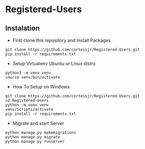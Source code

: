 # Registered-Users

## Instalation

- First clone this repository and Install Packages

```
git clone https://github.com/corteisjr/Registered-Users.git
pip install -r requirements.txt
```

- Setup Virtualenv Ubuntu  or Linux distro

```
python3 -m venv venv
source venv/bin/activate
```
- How To Setup on Windows

```
git clone https://github.com/corteisjr/Registered-Users.git
cd Registered-Users
python -m venv venv
venv/Scripts/activate
pip install -r requirements.txt
```

- Migrate and start Server

```
python manage.py makemigrations
python manage.py migrate
python manage.py runserver
```
